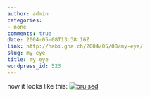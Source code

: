```yaml
---
author: admin
categories:
- none
comments: true
date: 2004-05-08T13:38:16Z
link: http://habi.gna.ch/2004/05/08/my-eye/
slug: my-eye
title: my eye
wordpress_id: 523
---
```


now it looks like this:
[![bruised](http://habi.gna.ch/blog/images/bruised-tm.jpg)](http://habi.gna.ch/blog/images/bruised.jpg)
